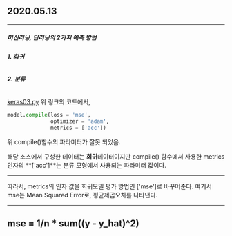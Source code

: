 ## 2020.05.13
---
##### 머신러닝, 딥러닝의 2가지 예측 방법
###### **1. 회귀**
###### **2. 분류**

[keras03.py](https://github.com/seonukim/Study/blob/master/keras/keras03.py)
위 링크의 코드에서,
```python
model.compile(loss = 'mse',
			  optimizer = 'adam',
              metrics = ['acc'])
```

위 compile()함수의 파라미터가 잘못 되었음.

해당 소스에서 구성한 데이터는
**회귀**데이터이지만 compile() 함수에서 사용한 metrics 인자의
**['acc']**는 분류 모형에서 사용되는 파라미터 값이다.

---
따라서, metrics의 인자 값을 회귀모델 평가 방법인 ['mse']로 바꾸어준다.
여기서 mse는 Mean Squared Error로, 평균제곱오차를 나타낸다.

---
## mse = 1/n * sum((y - y_hat)^2)